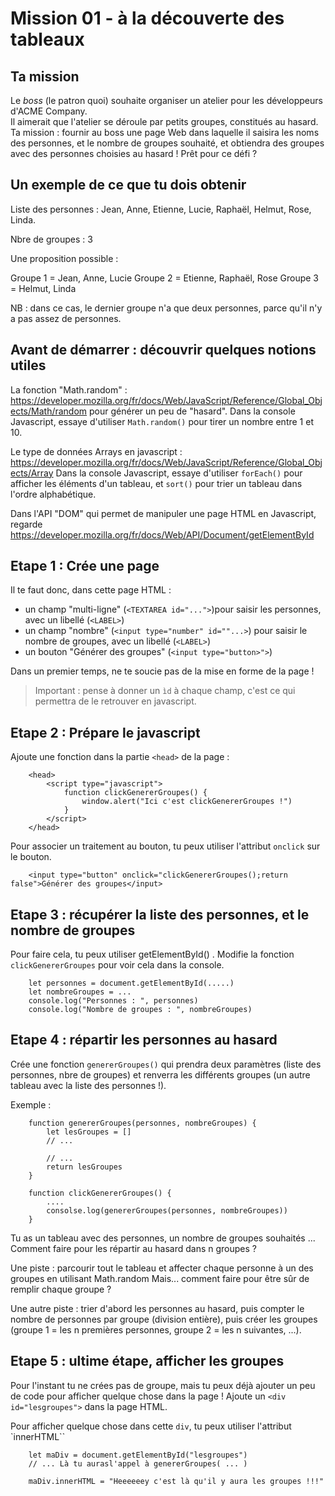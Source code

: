 # Mission 01 - à la découverte des tableaux
## Ta mission
Le *boss* (le patron quoi) souhaite organiser un atelier pour les développeurs d'ACME Company.<br/>
Il aimerait que l'atelier se déroule par petits groupes, constitués au hasard.<br/>
Ta mission : fournir au boss une page Web dans laquelle il saisira les noms des personnes, et le nombre de groupes souhaité, et obtiendra des groupes avec des personnes choisies au hasard ! Prêt pour ce défi ?<br/>

## Un exemple de ce que tu dois obtenir

Liste des personnes : Jean, Anne, Etienne, Lucie, Raphaël, Helmut, Rose, Linda.

Nbre de groupes : 3

Une proposition possible :

Groupe 1 = Jean, Anne, Lucie
Groupe 2 = Etienne, Raphaël, Rose
Groupe 3 = Helmut, Linda 

NB : dans ce cas, le dernier groupe n'a que deux personnes, parce qu'il n'y a pas assez de personnes.

## Avant de démarrer : découvrir quelques notions utiles

La fonction "Math.random" : https://developer.mozilla.org/fr/docs/Web/JavaScript/Reference/Global_Objects/Math/random pour générer un peu de "hasard".
Dans la console Javascript, essaye d'utiliser `Math.random()` pour tirer un nombre entre 1 et 10.

Le type de données Arrays en javascript : https://developer.mozilla.org/fr/docs/Web/JavaScript/Reference/Global_Objects/Array
Dans la console Javascript, essaye d'utiliser `forEach()` pour afficher les éléments d'un tableau, et `sort()` pour trier un tableau dans l'ordre alphabétique.

Dans l'API "DOM" qui permet de manipuler une page HTML en Javascript, regarde https://developer.mozilla.org/fr/docs/Web/API/Document/getElementById


## Etape 1 : Crée une page
Il te faut donc, dans cette page HTML : 
* un champ "multi-ligne"  (`<TEXTAREA id="...">`)pour saisir les personnes, avec un libellé (`<LABEL>`)
* un champ "nombre" (`<input type="number" id=""...>`) pour saisir le nombre de groupes, avec un libellé (`<LABEL>`)
* un bouton "Générer des groupes" (`<input type="button>">`)

Dans un premier temps, ne te soucie pas de la mise en forme de la page !
> Important : pense à donner un `ìd` à chaque champ, c'est ce qui permettra de le retrouver en javascript.

## Etape 2 : Prépare le javascript

Ajoute une fonction dans la partie `<head>` de la page : 
```   
    <head>
        <script type="javascript">
            function clickGenererGroupes() {
                window.alert("Ici c'est clickGenererGroupes !")
            }
        </script>
    </head>
```

Pour associer un traitement au bouton, tu peux utiliser l'attribut `onclick` sur le bouton.

```
    <input type="button" onclick="clickGenererGroupes();return false">Générer des groupes</input>
```

## Etape 3 : récupérer la liste des personnes, et le nombre de groupes

Pour faire cela, tu peux utiliser getElementById() . Modifie la fonction `clickGenererGroupes` pour voir cela dans la console.
```
    let personnes = document.getElementById(.....)
    let nombreGroupes = ...
    console.log("Personnes : ", personnes)
    console.log("Nombre de groupes : ", nombreGroupes)
```




## Etape 4 : répartir les personnes au hasard

Crée une fonction `genererGroupes()` qui prendra deux paramètres (liste des personnes, nbre de groupes) et renverra les différents groupes (un autre tableau avec la liste des personnes !).

Exemple : 
```
    function genererGroupes(personnes, nombreGroupes) {
        let lesGroupes = []
        // ...

        // ...
        return lesGroupes
    }

    function clickGenererGroupes() {
        ....
        consolse.log(genererGroupes(personnes, nombreGroupes))
    }
```

Tu as un tableau avec des personnes, un nombre de groupes souhaités ... Comment faire pour les répartir au hasard dans n groupes ? 

Une piste : parcourir tout le tableau et affecter chaque personne à un des groupes en utilisant Math.random
Mais... comment faire pour être sûr de remplir chaque groupe ?

Une autre piste : trier d'abord les personnes au hasard, puis compter le nombre de personnes par groupe (division entière), puis créer les groupes (groupe 1 = les n premières personnes, groupe 2 = les n suivantes, ...).


## Etape 5 : ultime étape, afficher les groupes

Pour l'instant tu ne crées pas de groupe, mais tu peux déjà ajouter un peu de code pour afficher quelque chose dans la page !
Ajoute un `<div id="lesgroupes">` dans la page HTML.

Pour afficher quelque chose dans cette `div`, tu peux utiliser l'attribut `innerHTML``
```
    let maDiv = document.getElementById("lesgroupes")
    // ... Là tu aurasl'appel à genererGroupes( ... )

    maDiv.innerHTML = "Heeeeeey c'est là qu'il y aura les groupes !!!"
```




